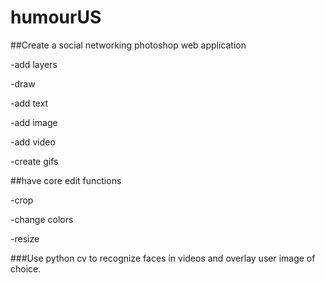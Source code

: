 # humourUS

##Create a social networking  photoshop web application 

-add layers 

-draw 

-add text

-add image 

-add video

-create gifs 

##have core edit functions 

-crop 

-change colors 

-resize 

###Use python cv to recognize faces in videos and overlay user image of choice.


